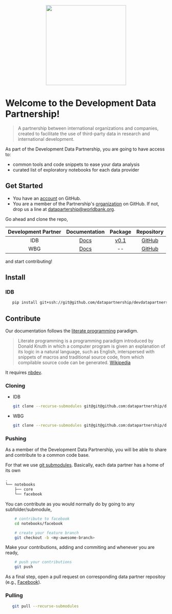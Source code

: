 
<p align="center">
  <img width="250" height="250" src="https://raw.githubusercontent.com/datapartnership/datapartnership.org/master/static/logo.png?token=AA65TKBV3GEVINUD5ABCHHK6Y7Y4M">
</p>

# Welcome to the Development Data Partnership!

 > A partnership between international organizations and companies, created to facilitate the use of third-party data in research and international development.


As part of the Development Data Partnership, you are going to have access to:

- common tools and code snippets to ease your data analysis
- curated list of exploratory notebooks for each data provider

## Get Started

- You have an [account](https://github.com/join?ref_cta=Sign+up&ref_loc=header+logged+out&ref_page=%2Fjoin&source=header) on GitHub.
- You are a member of the Partnership's [organization](https://github.com/orgs/datapartnership/people) on GitHub. If not, drop us a line at datapartership@worldbank.org.

Go ahead and clone the repo,

| Development Partner | Documentation   | Package       | Repository    |
|:-------------------:|:---------------:|:-------------:|:-------------:|
| IDB                 | [Docs](https://devdatapartnership-idb.herokuapp.com/) | [v0.1](#idb) | [GitHub](https://github.com/datapartnership/devdatapartnership-idb) |
| WBG                 | [Docs](https://devdatapartnership.herokuapp.com/) | -- | [GitHub](https://github.com/datapartnership/devdatapartnership) |

and start contributing!

## Install

### IDB 

```sh
   pip install git+ssh://git@github.com/datapartnership/devdatapartnership-idb.git@v0.1#egg=ddp
```

###

## Contribute

Our documentation follows the [literate programming](https://en.wikipedia.org/wiki/Literate_programming) paradigm.

> Literate programming is a programming paradigm introduced by Donald Knuth in which a computer program is given an explanation of its logic in a natural language, such as English, interspersed with snippets of macros and traditional source code, from which compilable source code can be generated. [Wikipedia](https://en.wikipedia.org/wiki/Literate_programming) 

It requires [nbdev](https://github.com/fastai/nbdev).

### Cloning

- IDB 

    ```sh
    git clone --recurse-submodules git@git@github.com:datapartnership/devdatapartnership-idb.git
    ```

- WBG

    ```sh
    git clone --recurse-submodules git@git@github.com:datapartnership/devdatapartnership.git
    ```

### Pushing

As a member of the Development Data Partnership, you will be able to share and contribute to a common code base. 

For that we use [git submodules](https://git-scm.com/book/en/v2/Git-Tools-Submodules). Basically, each data partner has a home of its own

```sh
.
└── notebooks
    ├── core
    └── facebook
```

You can contribute as you would normally do by going to any subfolder/submodule,

```sh
    # contribute to facebook
    cd notebooks/facebook

    # create your feature branch
    git checkout -b <my-awesome-branch>
```

Make your contributions, adding and commiting and whenever you are ready,

```sh
    # push your contributions
    git push
```

As a final step, open a pull request on corresponding data partner repositoy (e.g., [Facebook](https://github.com/datapartnership/ddp-docs-facebook/pulls)).

### Pulling

```sh
   git pull --recurse-submodules
```
